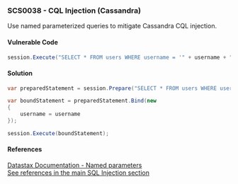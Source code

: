 ### SCS0038 - CQL Injection (Cassandra)
Use named parameterized queries to mitigate Cassandra CQL injection.
#### Vulnerable Code
```cs
session.Execute("SELECT * FROM users WHERE username = '" + username + "';");
```
#### Solution
```cs
var preparedStatement = session.Prepare("SELECT * FROM users WHERE username = :username");

var boundStatement = preparedStatement.Bind(new
{
	username = username
});

session.Execute(boundStatement);
```
#### References
[Datastax Documentation - Named parameters](https://docs.datastax.com/en/developer/csharp-driver/latest/features/parametrized-queries/#named-parameters-example)  
[See references in the main SQL Injection section](#SQLInjection)  